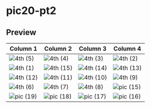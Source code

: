 # pic20-pt2
## Preview
| Column 1 | Column 2 | Column 3 | Column 4 |
|---------|---------|---------|---------|
|![4th (5)](https://github.com/user-attachments/assets/192f0d9a-1d7c-44c0-9ecf-dac870a86f5a)|![4th (4)](https://github.com/user-attachments/assets/dcef4934-744c-4010-b988-59c7a7cd7ba6)|![4th (3)](https://github.com/user-attachments/assets/106e120e-57bc-4ddf-8fb8-c5c926676ccb)|![4th (2)](https://github.com/user-attachments/assets/be6c4415-9529-49c2-b6e4-ec9dcddd4d5a)|
|![4th (1)](https://github.com/user-attachments/assets/b4c50be0-8980-4f76-9162-7a1cf89e37fd)|![4th (15)](https://github.com/user-attachments/assets/c715a539-0880-49cf-b45d-4ea591551c61)|![4th (14)](https://github.com/user-attachments/assets/536be1bc-b909-4c44-972b-09bdfe0d3127)|![4th (13)](https://github.com/user-attachments/assets/bb476e3a-3cea-456c-9875-8803017f973a)|
|![4th (12)](https://github.com/user-attachments/assets/3081d85b-bf6b-4740-8c24-9b61d4654fc6)|![4th (11)](https://github.com/user-attachments/assets/439bf236-1a8c-403b-80e5-dd13d3e65ef7)|![4th (10)](https://github.com/user-attachments/assets/84973616-716a-482b-a199-fe9114b1acf0)|![4th (9)](https://github.com/user-attachments/assets/7188c7b0-9300-4cc5-9b29-67c06fa9e403)|
|![4th (6)](https://github.com/user-attachments/assets/07de2e81-6e68-4bec-82c5-9ded51dc1b78)|![4th (7)](https://github.com/user-attachments/assets/5839e2bd-6e8b-44d1-91e9-2ed3871e74d7)|![4th (8)](https://github.com/user-attachments/assets/23f71bec-6543-4ed5-ac5e-3e487f2d7a4c)|![pic (15)](https://github.com/user-attachments/assets/3706bdf2-f744-4c12-84d6-92a32ec4df52)|
|![pic (19)](https://github.com/user-attachments/assets/04a2e54d-40ba-49f9-a1db-2792a017e8f9)|![pic (18)](https://github.com/user-attachments/assets/9a754531-0037-4039-a241-c1691c5977aa)|![pic (17)](https://github.com/user-attachments/assets/27f7633f-fa67-4d0b-be73-666e4d886997)|![pic (16)](https://github.com/user-attachments/assets/4e972ede-6490-4668-9863-5af0fd55afdb)|
